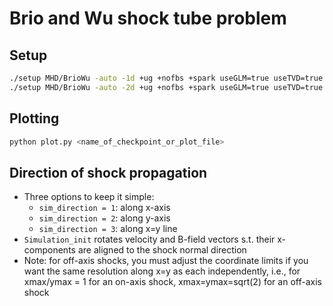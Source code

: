 # Brio and  Wu shock tube problem

## Setup

```bash
./setup MHD/BrioWu -auto -1d +ug +nofbs +spark useGLM=true useTVD=true
./setup MHD/BrioWu -auto -2d +ug +nofbs +spark useGLM=true useTVD=true
```

## Plotting

```bash
python plot.py <name_of_checkpoint_or_plot_file>
```

## Direction of shock propagation

- Three options to keep it simple:
 	- `sim_direction = 1`: along x-axis
 	- `sim_direction = 2`: along y-axis
 	- `sim_direction = 3`: along x=y line
- `Simulation_init` rotates velocity and B-field vectors s.t. their x-components are aligned to the shock normal direction
- Note: for off-axis shocks, you must adjust the coordinate limits if you want the same resolution along x=y as each independently, i.e., for xmax/ymax = 1 for an on-axis shock, xmax=ymax=sqrt(2) for an off-axis shock
